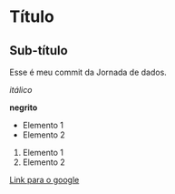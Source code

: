 # Título

## Sub-título

Esse é meu commit da Jornada de dados.

*itálico*

**negrito**

- Elemento 1
- Elemento 2 

1) Elemento 1
2) Elemento 2

[Link para o google](https://www.google.com)